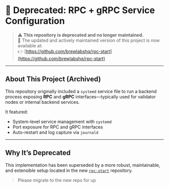 # 🛑 Deprecated: RPC + gRPC Service Configuration

> ⚠️ **This repository is deprecated and no longer maintained.**  
> 🚀 The updated and actively maintained version of this project is now available at:  
> 👉 [https://github.com/brewlabshq/rpc-start](https://github.com/brewlabshq/rpc-start)

---

## About This Project (Archived)

This repository originally included a `systemd` service file to run a backend process exposing **RPC** and **gRPC** interfaces—typically used for validator nodes or internal backend services.

It featured:

- System-level service management with `systemd`
- Port exposure for RPC and gRPC interfaces
- Auto-restart and log capture via `journald`

---

## Why It’s Deprecated

This implementation has been superseded by a more robust, maintainable, and extensible setup located in the new [`rpc-start`](https://github.com/brewlabshq/rpc-start) repository.

> Please migrate to the new repo for up
